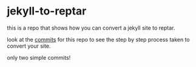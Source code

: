 # jekyll-to-reptar

this is a repo that shows how you can convert a jekyll site to reptar.

look at the [commits](https://github.com/reptar/jekyll-to-reptar/commits/master) for this repo to see the step by step process taken to convert your site.

only two simple commits!